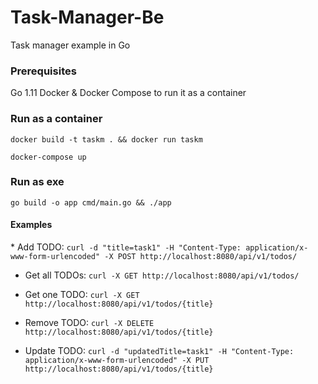 # Task-Manager-Be

Task manager example in Go

### Prerequisites
Go 1.11
Docker & Docker Compose to run it as a container

### Run as a container
`docker build -t taskm . && docker run taskm`

`docker-compose up`

### Run as exe
`go build -o app cmd/main.go && ./app`


#### Examples
* Add TODO:
`curl -d "title=task1" -H "Content-Type: application/x-www-form-urlencoded" -X POST http://localhost:8080/api/v1/todos/
`
* Get all TODOs:
`curl -X GET http://localhost:8080/api/v1/todos/
`

* Get one TODO:
`curl -X GET http://localhost:8080/api/v1/todos/{title}
`

* Remove TODO:
`curl -X DELETE http://localhost:8080/api/v1/todos/{title}
`

* Update TODO:
`curl -d "updatedTitle=task1" -H "Content-Type: application/x-www-form-urlencoded" -X PUT http://localhost:8080/api/v1/todos/{title}
`
